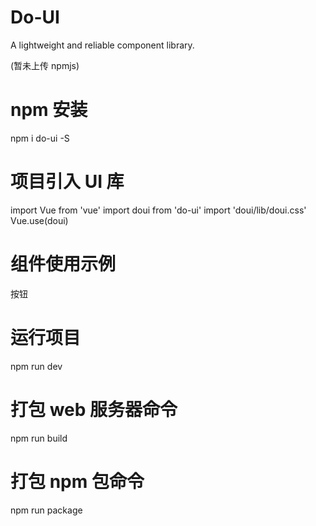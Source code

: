 # Do-UI
A lightweight and reliable component library.

(暂未上传 npmjs)

# npm 安装
npm i do-ui -S


# 项目引入 UI 库
import Vue from 'vue'
import doui from 'do-ui'
import 'doui/lib/doui.css'
Vue.use(doui)

# 组件使用示例
<do-button>按钮</do-button>


# 运行项目
npm run dev

# 打包 web 服务器命令
npm run build

# 打包 npm 包命令
npm run package